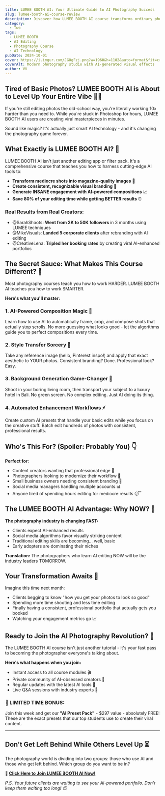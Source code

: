 ```yaml
---
title: LUMEE BOOTH AI: Your Ultimate Guide to AI Photography Success
slug: lumee-booth-ai-course-review
description: Discover how LUMEE BOOTH AI course transforms ordinary photos into viral masterpieces using cutting-edge AI technology. Join the AI photography revolution!
category:
  - Two
tags:
  - LUMEE BOOTH
  - AI Editing
  - Photography Course
  - AI Technology
pubDate: 2024-10-01
cover: https://i.imgur.com/JGOgFzj.png?w=1960&h=1102&auto=format&fit=crop&q=80
coverAlt: Modern photography studio with AI-generated visual effects
author: VV
---
```


## Tired of Basic Photos? LUMEE BOOTH AI is About to Level Up Your Entire Vibe 📸✨

If you're still editing photos the old-school way, you're literally working 10x harder than you need to. While you're stuck in Photoshop for hours, LUMEE BOOTH AI users are creating viral masterpieces in minutes. 

Sound like magic? It's actually just smart AI technology - and it's changing the photography game forever.

## What Exactly is LUMEE BOOTH AI? 🤔

LUMEE BOOTH AI isn't just another editing app or filter pack. It's a comprehensive course that teaches you how to harness cutting-edge AI tools to:

- **Transform mediocre shots into magazine-quality images** 🎯
- **Create consistent, recognizable visual branding** 🌟
- **Generate INSANE engagement with AI-powered compositions** 📈
- **Save 80% of your editing time while getting BETTER results** ⏰

### Real Results from Real Creators:
- @SarahShoots: **Went from 2K to 50K followers** in 3 months using LUMEE techniques
- @MikeVisuals: **Landed 5 corporate clients** after rebranding with AI editing
- @CreativeLena: **Tripled her booking rates** by creating viral AI-enhanced portfolios

## The Secret Sauce: What Makes This Course Different? 🧠

Most photography courses teach you how to work HARDER. LUMEE BOOTH AI teaches you how to work SMARTER.

**Here's what you'll master:**

### 1. AI-Powered Composition Magic 🎨
Learn how to use AI to automatically frame, crop, and compose shots that actually stop scrolls. No more guessing what looks good - let the algorithms guide you to perfect compositions every time.

### 2. Style Transfer Sorcery 🔮
Take any reference image (hello, Pinterest inspo!) and apply that exact aesthetic to YOUR photos. Consistent branding? Done. Professional look? Easy.

### 3. Background Generation Game-Changer 🌆
Shoot in your boring living room, then transport your subject to a luxury hotel in Bali. No green screen. No complex editing. Just AI doing its thing.

### 4. Automated Enhancement Workflows ⚡
Create custom AI presets that handle your basic edits while you focus on the creative stuff. Batch edit hundreds of photos with consistent, professional results.

## Who's This For? (Spoiler: Probably You) 👇

**Perfect for:**
- Content creators wanting that professional edge 📱
- Photographers looking to modernize their workflow 📸
- Small business owners needing consistent branding 🏢
- Social media managers handling multiple accounts 📊
- Anyone tired of spending hours editing for mediocre results 😴

## The LUMEE BOOTH AI Advantage: Why NOW? 🚀

**The photography industry is changing FAST:**
- Clients expect AI-enhanced results
- Social media algorithms favor visually striking content
- Traditional editing skills are becoming... well, basic
- Early adopters are dominating their niches

**Translation:** The photographers who learn AI editing NOW will be the industry leaders TOMORROW.

## Your Transformation Awaits 🌟

Imagine this time next month:
- Clients begging to know "how you get your photos to look so good"
- Spending more time shooting and less time editing
- Finally having a consistent, professional portfolio that actually gets you booked
- Watching your engagement metrics go 📈

## Ready to Join the AI Photography Revolution? 🎉

The LUMEE BOOTH AI course isn't just another tutorial - it's your fast pass to becoming the photographer everyone's talking about.

**Here's what happens when you join:**
- Instant access to all course modules 🎬
- Private community of AI-obsessed creators 🤝
- Regular updates with the latest AI tools 🔄
- Live Q&A sessions with industry experts 🎤

### **🎯 LIMITED TIME BONUS:**
Join this week and get our **"AI Preset Pack"** - $297 value - absolutely FREE! These are the exact presets that our top students use to create their viral content.

---

## Don't Get Left Behind While Others Level Up ⏳

The photography world is dividing into two groups: those who use AI and those who get left behind. Which group do you want to be in?

**📸 [Click Here to Join LUMEE BOOTH AI Now!](#)**

*P.S. Your future clients are waiting to see your AI-powered portfolio. Don't keep them waiting too long! 😉*